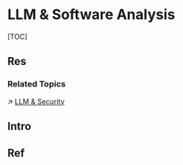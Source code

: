 # LLM & Software Analysis

[TOC]



## Res
### Related Topics
↗ [LLM & Security](../../../CyberSecurity/🤖%20AI%20x%20Security/LLM%20&%20Security/LLM%20&%20Security.md)



## Intro



## Ref
[机器语言大模型]: https://mlm.lingyiwanwu.com

[2020年上半年我国互联网网络安全监测数据分析报告]: https://www.cac.gov.cn/2020-09/26/c_1602682854845452.htm

[Self-enhancing pattern detection with LLMs: Our answer to uncovering malicious packages at scale]: https://apiiro.com/blog/llm-code-pattern-malicious-package-detection/

[What's a Universal Windows Platform (UWP) app?]: https://learn.microsoft.com/en-us/windows/uwp/get-started/universal-application-platform-guide

[What is Microsoft Security Copilot?]: https://learn.microsoft.com/en-us/security-copilot/microsoft-security-copilot

